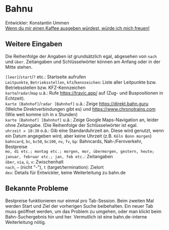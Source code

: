 
# Bahnu
Entwickler: Konstantin Ummen  
[Wenn du mir einen Kaffee ausgeben würdest, würde ich mich freuen!](https://paypal.me/ummen)

## Weitere Eingaben
Die Reihenfolge der Angaben ist grundsätzlich egal, abgesehen von `nach` und `über`. Zeitangaben und Schlüsselwörter können am Anfang oder in der Mitte stehen.  
  
`[leer]`/`start`/`?` etc.: Startseite aufrufen  
`Leitpunkte`, `Betriebsstellen`, `kfz`/`kennzeichen`: Liste aller Leitpunkte bzw. Betriebsstellen bzw. KFZ-Kennzeichen  
`karte`/`radar`/`map` u.ä.: Rufe https://travic.app/ auf (Zug- und Buspositionen in Echtzeit).  
`karte [Bahnhof]`/`radar [Bahnhof]` u.ä.: Zeige https://direkt.bahn.guru (Welche Direktverbindungen gibt es) und https://www.chronotrains.com (Wie weit komme ich in x Stunden)  
`karte [Bahnhof] [Bahnhof]` u.ä.: Zeige Google Maps-Navigation an, leider ohne Zeitangabe. (Die Reihenfolge der Schlüsselwörter ist egal.  
`uhrzeit = 10:30` o.ä.: Gib eine Standarduhrzeit an. Diese wird genutzt, wenn ein Datum angegeben wird, aber keine Uhrzeit (z.B. `Köln Bonn morgen`)  
`bahncard`, `bc`, `bc50`, `bc100`, `nv`, `fv`, `bp`: Bahncards, Nah-/Fernverkehr, Bestpreise  
`mo, di etc.; montag etc.; morgen, mor, übermorgen, gestern, heute; januar, februar etc.; jan, feb etc.`: Zeitangaben  
`über`, `via`, `ü`, `v`: Zwischenhalt  
`nach`, `–` (nicht "-"), `t` (target/termination): Zielort  
`dev`: Details für Entwickler, keine Weiterleitung zu bahn.de

## Bekannte Probleme

Bestpreise funktionieren nur einmal pro Tab-Session. Beim zweiten Mal werden Start und Ziel der vorherigen Suche beibehalten. Ein neuer Tab muss geöffnet werden, um das Problem zu umgehen, oder man klickt beim Bahn-Suchergebnis hin und her.
Vermutlich ist eine bahn.de-interne Weiterleitung nötig.
